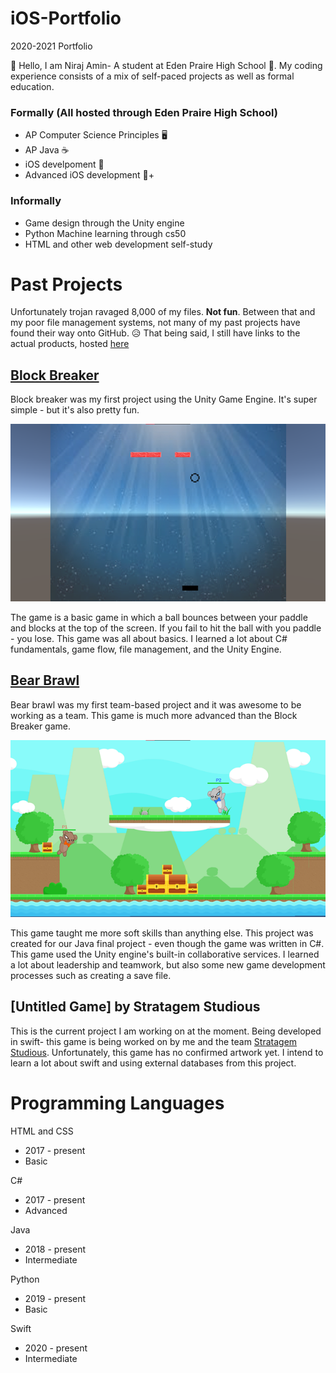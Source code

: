 # iOS-Portfolio
2020-2021 Portfolio 

:wave: Hello, I am Niraj Amin- A student at Eden Praire High School :school:. My coding experience consists of a mix of self-paced projects as well as formal education.

### Formally (All hosted through Eden Praire High School)
  * AP Computer Science Principles :desktop_computer:
  * AP Java :coffee:
  * iOS develpoment :iphone:
  * Advanced iOS development :iphone:+
  
### Informally
  * Game design through the Unity engine
  * Python Machine learning through cs50
  * HTML and other web development self-study 

# Past Projects
Unfortunately trojan ravaged 8,000 of my files. __Not fun__. Between that and my poor file management systems, not many of my past projects have found their way onto GitHub. :disappointed_relieved: 
That being said, I still have links to the actual products, hosted [here](https://lifedrain28.itch.io/)

## [Block Breaker](https://lifedrain28.itch.io/block-breaker)
Block breaker was my first project using the Unity Game Engine. It's super simple - but it's also pretty fun. 

![](https://github.com/EPCompSci/portfolio-2020-LifeDrain28/blob/master/Images/BlockBreaker.png)

The game is a basic game in which a ball bounces between your paddle and blocks at the top of the screen. If you fail to hit the ball with you paddle - you lose. This game was all about basics. I learned a lot about C# fundamentals, game flow, file management, and the Unity Engine.

## [Bear Brawl](https://lifedrain28.itch.io/bear-brawl)
Bear brawl was my first team-based project and it was awesome to be working as a team. This game is much more advanced than the Block Breaker game.

![](https://github.com/EPCompSci/portfolio-2020-LifeDrain28/blob/master/Images/BearBrawl.png)

This game taught me more soft skills than anything else. This project was created for our Java final project - even though the game was written in C#. This game used the Unity engine's built-in collaborative services. I learned a lot about leadership and teamwork, but also some new game development processes such as creating a save file.

## [Untitled Game] by Stratagem Studious
This is the current project I am working on at the moment. Being developed in swift- this game is being worked on by me and the team [Stratagem Studious](https://github.com/Stratagem-Studios). Unfortunately, this game has no confirmed artwork yet. I intend to learn a lot about swift and using external databases from this project. 

# Programming Languages
HTML and CSS 
  * 2017 - present
  * Basic
    
C# 
  * 2017 - present
  * Advanced
    
Java 
  * 2018 - present 
  * Intermediate
    
Python 
  * 2019 - present
  * Basic
    
Swift 
  * 2020 - present
  * Intermediate 
